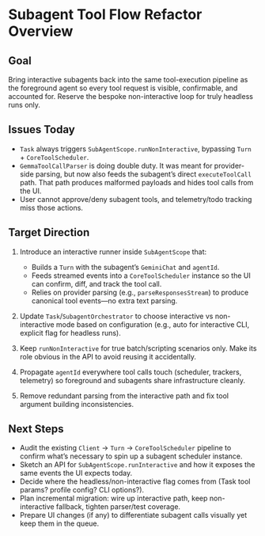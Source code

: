 # Subagent Tool Flow Refactor Overview

## Goal

Bring interactive subagents back into the same tool-execution pipeline as the foreground agent so every tool request is visible, confirmable, and accounted for. Reserve the bespoke non-interactive loop for truly headless runs only.

## Issues Today

- `Task` always triggers `SubAgentScope.runNonInteractive`, bypassing `Turn` + `CoreToolScheduler`.
- `GemmaToolCallParser` is doing double duty. It was meant for provider-side parsing, but now also feeds the subagent’s direct `executeToolCall` path. That path produces malformed payloads and hides tool calls from the UI.
- User cannot approve/deny subagent tools, and telemetry/todo tracking miss those actions.

## Target Direction

1. Introduce an interactive runner inside `SubAgentScope` that:
   - Builds a `Turn` with the subagent’s `GeminiChat` and `agentId`.
   - Feeds streamed events into a `CoreToolScheduler` instance so the UI can confirm, diff, and track the tool call.
   - Relies on provider parsing (e.g., `parseResponsesStream`) to produce canonical tool events—no extra text parsing.

2. Update `Task`/`SubagentOrchestrator` to choose interactive vs non-interactive mode based on configuration (e.g., auto for interactive CLI, explicit flag for headless runs).

3. Keep `runNonInteractive` for true batch/scripting scenarios only. Make its role obvious in the API to avoid reusing it accidentally.

4. Propagate `agentId` everywhere tool calls touch (scheduler, trackers, telemetry) so foreground and subagents share infrastructure cleanly.

5. Remove redundant parsing from the interactive path and fix tool argument building inconsistencies.

## Next Steps

- Audit the existing `Client` → `Turn` → `CoreToolScheduler` pipeline to confirm what’s necessary to spin up a subagent scheduler instance.
- Sketch an API for `SubAgentScope.runInteractive` and how it exposes the same events the UI expects today.
- Decide where the headless/non-interactive flag comes from (Task tool params? profile config? CLI options?).
- Plan incremental migration: wire up interactive path, keep non-interactive fallback, tighten parser/test coverage.
- Prepare UI changes (if any) to differentiate subagent calls visually yet keep them in the queue.
